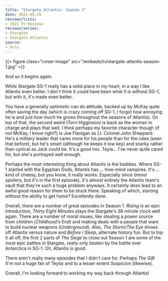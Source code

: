 ```yaml
---
title: "Stargate Atlantis: Season 1"
date: 2021-05-29
reviews/lists:
- 2021 TV Reviews
reviews/series:
- Stargate
- Stargate Atlantis
source:
- Hulu
---
```

{{< figure class="cover-image" src="/embeds/tv/stargate-atlantis-season-1.jpg" >}}

And so it begins again. 

While Stargate SG-1 really has a solid place in my heart, in a way I like Atlantis even better. I don't think it could have been what it is without SG-1, but with it, it's made even better.

You have a generally optimistic can do attitude, backed up by McKay quite often saving the day (which is crazy coming off SG-1, I forgot how annoying he is and just *how much* he grows throughout the seasons of Atlantis). On top of that, the second weird (Torri Higginson) is back as the woman in charge and plays that well. I think perhaps my favorite character though (if not McKay, I know right?) is Joe Flanigan as Lt. Colonel John Sheppard. He's a military leader that cares more for his people than for the rules (seen that before), but he's smart (although he keeps it low key) and snarky rather than cynical as Jack could be. It's a good mix. Teyla... I've never quite cared for, but she's portrayed well enough. 

Perhaps the most interesting thing about Atlantis is the baddies. Where SG-1 started with the Egyptian Gods, Atlantis has ... hive-mind vampires. It's ... kind of cheesy, but you know, it really works. Especially since (minor spoilers, but it's in the first episode), it's almost entirely the Atlantis team's vault that they're such a huge problem anyways. It certainly does lead to an awful good reason for them to be stuck there. Speaking of which, starting without the ability to get home? Excellently done. 

Overall, there are a number of great episodes in Season 1. *Rising* is an epic introduction, *Thirty Eight Minutes* plays the Stargate's 38 minute clock well again. There are a number of moral issues, like stealing a power source from children (*Childhood's End*) and making deals with a people that want to build nuclear weapons (*Underground*). Also, *The Storm*/*The Eye* shows off Atlantis versus nature and *Before I Sleep*, alternate history fun. But to top it all off, the first 2 parts of *The Siege* to close out Season 1 are some of the most epic battles in Stargate, really only beaten by the battle over Antarctica in SG-1. Oh, Atlantis is good. 

There aren't really many episodes that I didn't care for. Perhaps *The Gift* (I'm not a huge fan of Teyla) and to a lesser extent *Suspicion* (likewise). 

Overall, I'm looking forward to working my way back through Atlantis!